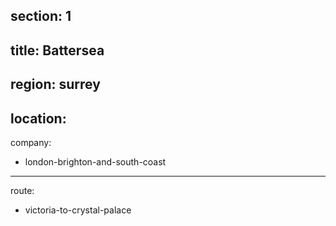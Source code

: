 section: 1
----
title: Battersea
----
region: surrey
----
location: 
----
company:
- london-brighton-and-south-coast
----
route:
- victoria-to-crystal-palace
